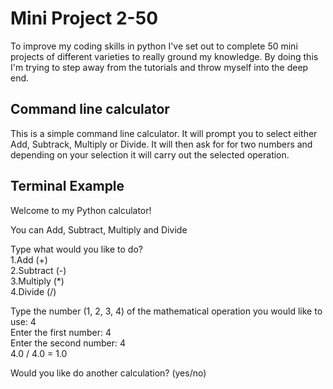 # Mini Project 2-50
To improve my coding skills in python I've set out to complete 50 mini projects of different varieties to really ground my knowledge. By doing this I'm trying to step away from the tutorials and throw myself into the deep end.

## Command line calculator 
This is a simple command line calculator. It will prompt you to select either Add, Subtrack, Multiply or Divide. It will then ask for for two numbers and depending on your selection it will carry out the selected operation.  

## Terminal Example
Welcome to my Python calculator!

You can Add, Subtract, Multiply and Divide

Type what would you like to do?
<br>
1.Add (+)
<br>
2.Subtract (-)
<br>
3.Multiply (*)
<br>
4.Divide (/)

Type the number (1, 2, 3, 4) of the mathematical operation you would like to use: 4
<br>
Enter the first number: 4
<br>
Enter the second number: 4
<br>
4.0 / 4.0 = 1.0

Would you like do another calculation? (yes/no)
